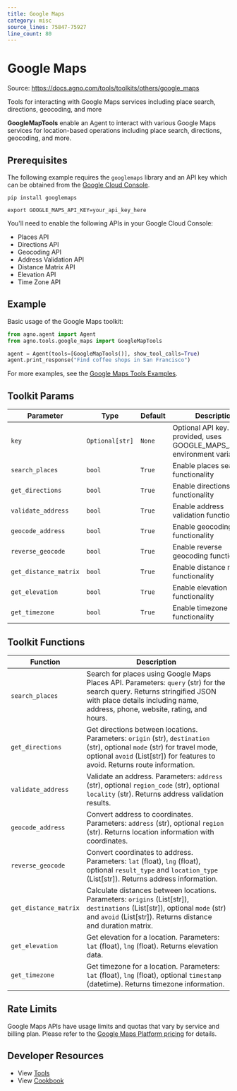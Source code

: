 ```yaml
---
title: Google Maps
category: misc
source_lines: 75847-75927
line_count: 80
---
```


# Google Maps
Source: https://docs.agno.com/tools/toolkits/others/google_maps

Tools for interacting with Google Maps services including place search, directions, geocoding, and more

**GoogleMapTools** enable an Agent to interact with various Google Maps services for location-based operations including place search, directions, geocoding, and more.

## Prerequisites

The following example requires the `googlemaps` library and an API key which can be obtained from the [Google Cloud Console](https://console.cloud.google.com/projectselector2/google/maps-apis/credentials).

```shell
pip install googlemaps
```

```shell
export GOOGLE_MAPS_API_KEY=your_api_key_here
```

You'll need to enable the following APIs in your Google Cloud Console:

* Places API
* Directions API
* Geocoding API
* Address Validation API
* Distance Matrix API
* Elevation API
* Time Zone API

## Example

Basic usage of the Google Maps toolkit:

```python
from agno.agent import Agent
from agno.tools.google_maps import GoogleMapTools

agent = Agent(tools=[GoogleMapTools()], show_tool_calls=True)
agent.print_response("Find coffee shops in San Francisco")
```

For more examples, see the [Google Maps Tools Examples](/examples/concepts/tools/others/google_maps).

## Toolkit Params

| Parameter             | Type            | Default | Description                                                                         |
| --------------------- | --------------- | ------- | ----------------------------------------------------------------------------------- |
| `key`                 | `Optional[str]` | `None`  | Optional API key. If not provided, uses GOOGLE\_MAPS\_API\_KEY environment variable |
| `search_places`       | `bool`          | `True`  | Enable places search functionality                                                  |
| `get_directions`      | `bool`          | `True`  | Enable directions functionality                                                     |
| `validate_address`    | `bool`          | `True`  | Enable address validation functionality                                             |
| `geocode_address`     | `bool`          | `True`  | Enable geocoding functionality                                                      |
| `reverse_geocode`     | `bool`          | `True`  | Enable reverse geocoding functionality                                              |
| `get_distance_matrix` | `bool`          | `True`  | Enable distance matrix functionality                                                |
| `get_elevation`       | `bool`          | `True`  | Enable elevation functionality                                                      |
| `get_timezone`        | `bool`          | `True`  | Enable timezone functionality                                                       |

## Toolkit Functions

| Function              | Description                                                                                                                                                                                               |
| --------------------- | --------------------------------------------------------------------------------------------------------------------------------------------------------------------------------------------------------- |
| `search_places`       | Search for places using Google Maps Places API. Parameters: `query` (str) for the search query. Returns stringified JSON with place details including name, address, phone, website, rating, and hours.   |
| `get_directions`      | Get directions between locations. Parameters: `origin` (str), `destination` (str), optional `mode` (str) for travel mode, optional `avoid` (List\[str]) for features to avoid. Returns route information. |
| `validate_address`    | Validate an address. Parameters: `address` (str), optional `region_code` (str), optional `locality` (str). Returns address validation results.                                                            |
| `geocode_address`     | Convert address to coordinates. Parameters: `address` (str), optional `region` (str). Returns location information with coordinates.                                                                      |
| `reverse_geocode`     | Convert coordinates to address. Parameters: `lat` (float), `lng` (float), optional `result_type` and `location_type` (List\[str]). Returns address information.                                           |
| `get_distance_matrix` | Calculate distances between locations. Parameters: `origins` (List\[str]), `destinations` (List\[str]), optional `mode` (str) and `avoid` (List\[str]). Returns distance and duration matrix.             |
| `get_elevation`       | Get elevation for a location. Parameters: `lat` (float), `lng` (float). Returns elevation data.                                                                                                           |
| `get_timezone`        | Get timezone for a location. Parameters: `lat` (float), `lng` (float), optional `timestamp` (datetime). Returns timezone information.                                                                     |

## Rate Limits

Google Maps APIs have usage limits and quotas that vary by service and billing plan. Please refer to the [Google Maps Platform pricing](https://cloud.google.com/maps-platform/pricing) for details.

## Developer Resources

* View [Tools](https://github.com/agno-agi/agno/blob/main/libs/agno/agno/tools/google_maps.py)
* View [Cookbook](https://github.com/agno-agi/agno/blob/main/cookbook/tools/google_maps_tools.py)


